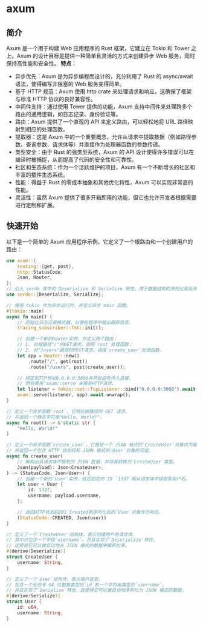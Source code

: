 
# axum

## 简介

Axum 是一个用于构建 Web 应用程序的 Rust 框架，它建立在 Tokio 和 Tower 之上。Axum 的设计目标是提供一种简单且灵活的方式来创建异步 Web 服务，同时保持高性能和安全性。
**特点**：

- 异步优先：Axum 是为异步编程而设计的，充分利用了 Rust 的 async/await 语法，使得编写非阻塞的 Web 服务变得简单。
- 基于 HTTP 规范：Axum 使用 http crate 来处理请求和响应，这确保了框架与标准 HTTP 协议的良好兼容性。
- 中间件支持：通过使用 Tower 提供的功能，Axum 支持中间件来处理跨多个路由的通用逻辑，如日志记录、身份验证等。
- 路由：Axum 提供了一个直观的 API 来定义路由，可以轻松地将 URL 路径映射到相应的处理函数。
- 提取器：这是 Axum 中的一个重要概念，允许从请求中提取数据（例如路径参数、查询参数、请求体等）并直接作为处理器函数的参数传递。
- 类型安全：由于 Rust 的强类型系统，Axum 的 API 设计使得许多错误可以在编译时被捕捉，从而提高了代码的安全性和可靠性。
- 社区和生态系统：作为一个活跃维护的项目，Axum 有一个不断增长的社区和丰富的插件生态系统。
- 性能：得益于 Rust 的零成本抽象和其他优化特性，Axum 可以实现非常高的性能。
- 灵活性：虽然 Axum 提供了很多开箱即用的功能，但它也允许开发者根据需要进行定制和扩展。

## 快速开始

以下是一个简单的 Axum 应用程序示例，它定义了一个根路由和一个创建用户的路由：

```rs
use axum::{
    routing::{get, post},
    http::StatusCode,
    Json, Router,
};
// 引入 serde 库中的 Deserialize 和 Serialize 特性，用于数据结构的序列化和反序列化。
use serde::{Deserialize, Serialize};

// 使用 tokio 作为异步运行时，并定义异步 main 函数。
#[tokio::main]
async fn main() {
    // 初始化日志记录格式器，以便在程序中输出跟踪信息。
    tracing_subscriber::fmt::init();

    // 创建一个新的Router实例，并定义两个路由：
    // 1. 对根路径"/"的GET请求，调用`root`处理函数；
    // 2. 对"/users"路径的POST请求，调用`create_user`处理函数。
    let app = Router::new()
        .route("/", get(root))
        .route("/users", post(create_user));

    // 绑定到TCP地址0.0.0.0:3000并开始监听传入连接。
    // 然后使用`axum::serve`来服务HTTP请求。
    let listener = tokio::net::TcpListener::bind("0.0.0.0:3000").await.unwrap();
    axum::serve(listener, app).await.unwrap();
}

// 定义一个异步函数`root`，它响应根路径的 GET 请求，
// 并返回一个静态字符串"Hello, World!"。
async fn root() -> &'static str {
    "Hello, World!"
}

// 定义一个异步函数`create_user`，它接受一个 JSON 格式的`CreateUser`对象作为输入，
// 并返回一个包含 HTTP 状态码和 JSON 格式的`User`对象的元组。
async fn create_user(
    // 解构出从请求体中提取的 JSON 数据，并将其转换为`CreateUser`类型。
    Json(payload): Json<CreateUser>,
) -> (StatusCode, Json<User>) {
    // 创建一个新的`User`实例，给定固定的 ID `1337`和从请求体中提取的用户名。
    let user = User {
        id: 1337,
        username: payload.username,
    };

    // 返回HTTP状态码201 Created和序列化后的`User`对象作为响应。
    (StatusCode::CREATED, Json(user))
}

// 定义了一个`CreateUser`结构体，表示创建用户的请求体，
// 其中只包含一个字段`username`，并且实现了`Deserialize`特性，
// 这使得它可以被自动地从 JSON 格式的数据中解析出来。
#[derive(Deserialize)]
struct CreateUser {
    username: String,
}

// 定义了一个`User`结构体，表示用户信息，
// 包含一个无符号 64 位整数类型的`id`和一个字符串类型的`username`，
// 并且实现了`Serialize`特性，这使得它可以被自动地序列化为 JSON 格式的数据。
#[derive(Serialize)]
struct User {
    id: u64,
    username: String,
}
```

